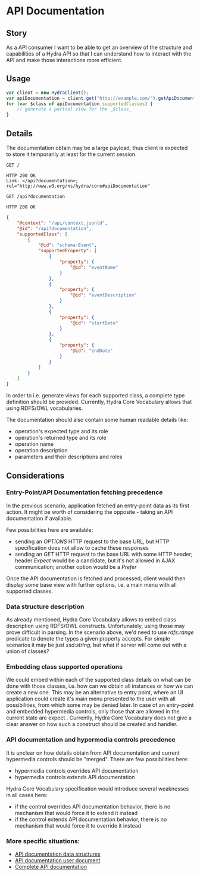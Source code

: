 # API Documentation

## Story

As a API consumer
I want to be able to get an overview of the structure and capabilities of a Hydra API
so that I can understand how to interact with the API and make those interactions more efficient.


## Usage

```javascript
var client = new HydraClient();
var apiDocumentation = client.get("http://example.com/").getApiDocumentation();
for (var $class of apiDocumentation.supportedClasses) {
    // generate a partial view for the _$class_
}
```


## Details

The documentation obtain may be a large payload,
thus client is expected to store it temporarily at least for the current session.

```http
GET /
```

```http
HTTP 200 OK
Link: </api?documentation>; rel="http://www.w3.org/ns/hydra/core#apiDocumentation"
```

```http
GET /api?documentation
```

```http
HTTP 200 OK
```

```json
{
    "@context": "/api/context.jsonld",
    "@id": "/api?documentation",
    "supportedClass": [
        {
            "@id": "schema:Event",
            "supportedProperty": [
                {
                    "property": {
                        "@id": "eventName"
                    }
                },
                {
                    "property": {
                        "@id": "eventDescription"
                    }
                },
                {
                    "property": {
                        "@id": "startDate"
                    }
                },
                {
                    "property": {
                        "@id": "endDate"
                    }
                }
            ]
        }
    ]
}
```

In order to i.e. generate views for each supported class, a complete type definition should be provided.
Currently, Hydra Core Vocabulary allows that using RDFS/OWL vocabularies.

The documentation should also contain some human readable details like:
- operation's expected type and its role
- operation's returned type and its role
- operation name
- operation description
- parameters and their descriptions and roles


## Considerations

### Entry-Point/API Documentation fetching precedence

In the previous scenario, application fetched an entry-point data as its first action.
It might be worth of considering the opposite - taking an API documentation if available.

Few possibilities here are available:
- sending an _OPTIONS_ HTTP request to the base URL,
  but HTTP specification does not allow to cache these responses
- sending an _GET_ HTTP request to the base URL with some HTTP header;
  header _Expect_ would be a candidate, but it's not allowed in AJAX communication;
  another option would be a _Prefer_

Once the API documentation is fetched and processed,
client would then display some base view with further options,
i.e. a main menu with all supported classes.


### Data structure description

As already mentioned, Hydra Core Vocabulary allows to embed class description using RDFS/OWL constructs.
Unfortunately, using those may prove difficult in parsing.
In the scenario above, we'd need to use _rdfs:range_ predicate to denote the types a given property accepts.
For simple scenarios it may be just _xsd:string_, but what if server will come out with a union of classes?


### Embedding class supported operations

We could embed within each of the supported class details on what can be done with those classes,
i.e. how can we obtain all instances or how we can create a new one.
This may be an alternative to entry point, where an UI application could create it's main menu
presented to the user with all possibilities, from which some may be denied later.
In case of an entry-point and embedded hypermedia controls,
only those that are allowed in the current state are expect .
Currently, Hydra Core Vocabulary does not give a clear answer on how such a construct should be created and handler.


### API documentation and hypermedia controls precedence

It is unclear on how details obtain from API documentation and current hypermedia controls should be "merged".
There are few possibilities here:

- hypermedia controls overrides API documentation
- hypermedia controls extends API documentation

Hydra Core Vocabulary specification would introduce several weaknesses in all cases here:

- if the control overrides API documentation behavior, there is no mechanism that would force it to extend it instead
- if the control extends API documentation behavior, there is no mechanism that would force it to override it instead

### More specific situations:
- [API documentation data structures](./2.1.api-documentation-data-structures.md)
- [API documentation user document](./2.2.api-documentation-user-document.md)
- [Complete API documentation](./2.3.complete-api-documentation.md)
